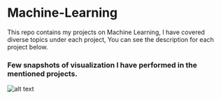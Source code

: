 # Machine-Learning

This repo contains my projects on Machine Learning, I have covered diverse topics under each project, You can see the description for each project below.


### Few snapshots of visualization I have performed in the mentioned projects.

![alt text](https://github.com/ammarshaikh123/Projects-on-Machine-Learning/blob/master/ML.png)
